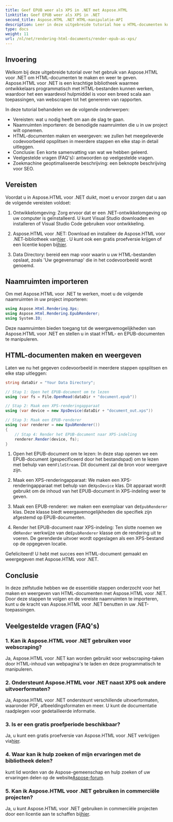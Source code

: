 ```yaml
---
title: Geef EPUB weer als XPS in .NET met Aspose.HTML
linktitle: Geef EPUB weer als XPS in .NET
second_title: Aspose.HTML .NET HTML-manipulatie-API
description: Leer in deze uitgebreide tutorial hoe u HTML-documenten kunt maken en renderen met Aspose.HTML voor .NET. Duik in de wereld van HTML-manipulatie, webscraping en meer.
type: docs
weight: 11
url: /nl/net/rendering-html-documents/render-epub-as-xps/
---
```


## Invoering

Welkom bij deze uitgebreide tutorial over het gebruik van Aspose.HTML voor .NET om HTML-documenten te maken en weer te geven. Aspose.HTML voor .NET is een krachtige bibliotheek waarmee ontwikkelaars programmatisch met HTML-bestanden kunnen werken, waardoor het een waardevol hulpmiddel is voor een breed scala aan toepassingen, van webscrapen tot het genereren van rapporten.

In deze tutorial behandelen we de volgende onderwerpen:
- Vereisten: wat u nodig heeft om aan de slag te gaan.
- Naamruimten importeren: de benodigde naamruimten die u in uw project wilt opnemen.
- HTML-documenten maken en weergeven: we zullen het meegeleverde codevoorbeeld opsplitsen in meerdere stappen en elke stap in detail uitleggen.
- Conclusie: Een korte samenvatting van wat we hebben geleerd.
- Veelgestelde vragen (FAQ's): antwoorden op veelgestelde vragen.
- Zoekmachine geoptimaliseerde beschrijving: een beknopte beschrijving voor SEO.

## Vereisten

Voordat u in Aspose.HTML voor .NET duikt, moet u ervoor zorgen dat u aan de volgende vereisten voldoet:

1. Ontwikkelomgeving: Zorg ervoor dat er een .NET-ontwikkelomgeving op uw computer is geïnstalleerd. U kunt Visual Studio downloaden en installeren of Visual Studio Code gebruiken voor ontwikkeling.

2.  Aspose.HTML voor .NET: Download en installeer de Aspose.HTML voor .NET-bibliotheek van[hier](https://releases.aspose.com/html/net/) . U kunt ook een gratis proefversie krijgen of een licentie kopen bij[hier](https://purchase.aspose.com/buy).

3. Data Directory: bereid een map voor waarin u uw HTML-bestanden opslaat, zoals 'Uw gegevensmap' die in het codevoorbeeld wordt genoemd.

## Naamruimten importeren

Om met Aspose.HTML voor .NET te werken, moet u de volgende naamruimten in uw project importeren:

```csharp
using Aspose.Html.Rendering.Xps;
using Aspose.Html.Rendering.EpubRenderer;
using System.IO;
```

Deze naamruimten bieden toegang tot de weergavemogelijkheden van Aspose.HTML voor .NET en stellen u in staat HTML- en EPUB-documenten te manipuleren.

## HTML-documenten maken en weergeven

Laten we nu het gegeven codevoorbeeld in meerdere stappen opsplitsen en elke stap uitleggen:

```csharp
string dataDir = "Your Data Directory";

// Stap 1: Open het EPUB-document om te lezen
using (var fs = File.OpenRead(dataDir + "document.epub"))

// Stap 2: Maak een XPS-renderingapparaat
using (var device = new XpsDevice(dataDir + "document_out.xps"))

// Stap 3: Maak een EPUB-renderer
using (var renderer = new EpubRenderer())
{
    // Stap 4: Render het EPUB-document naar XPS-indeling
    renderer.Render(device, fs);
}
```

1.  Open het EPUB-document om te lezen: In deze stap openen we een EPUB-document (gespecificeerd door het bestandspad) om te lezen met behulp van een`FileStream`. Dit document zal de bron voor weergave zijn.

2.  Maak een XPS-renderingapparaat: We maken een XPS-renderingapparaat met behulp van de`XpsDevice` klas. Dit apparaat wordt gebruikt om de inhoud van het EPUB-document in XPS-indeling weer te geven.

3.  Maak een EPUB-renderer: we maken een exemplaar van de`EpubRenderer` klas. Deze klasse biedt weergavemogelijkheden die specifiek zijn afgestemd op EPUB-documenten.

4.  Render het EPUB-document naar XPS-indeling: Ten slotte noemen we de`Render` werkwijze van de`EpubRenderer` klasse om de rendering uit te voeren. De gerenderde uitvoer wordt opgeslagen als een XPS-bestand op de opgegeven locatie.

Gefeliciteerd! U hebt met succes een HTML-document gemaakt en weergegeven met Aspose.HTML voor .NET.

## Conclusie

In deze zelfstudie hebben we de essentiële stappen onderzocht voor het maken en weergeven van HTML-documenten met Aspose.HTML voor .NET. Door deze stappen te volgen en de vereiste naamruimten te importeren, kunt u de kracht van Aspose.HTML voor .NET benutten in uw .NET-toepassingen.

## Veelgestelde vragen (FAQ's)

### 1. Kan ik Aspose.HTML voor .NET gebruiken voor webscraping?

Ja, Aspose.HTML voor .NET kan worden gebruikt voor webscraping-taken door HTML-inhoud van webpagina's te laden en deze programmatisch te manipuleren.

### 2. Ondersteunt Aspose.HTML voor .NET naast XPS ook andere uitvoerformaten?

Ja, Aspose.HTML voor .NET ondersteunt verschillende uitvoerformaten, waaronder PDF, afbeeldingsformaten en meer. U kunt de documentatie raadplegen voor gedetailleerde informatie.

### 3. Is er een gratis proefperiode beschikbaar?

 Ja, u kunt een gratis proefversie van Aspose.HTML voor .NET verkrijgen via[hier](https://releases.aspose.com/).

### 4. Waar kan ik hulp zoeken of mijn ervaringen met de bibliotheek delen?

 kunt lid worden van de Aspose-gemeenschap en hulp zoeken of uw ervaringen delen op de website[Aspose-forum](https://forum.aspose.com/).

### 5. Kan ik Aspose.HTML voor .NET gebruiken in commerciële projecten?

 Ja, u kunt Aspose.HTML voor .NET gebruiken in commerciële projecten door een licentie aan te schaffen bij[hier](https://purchase.aspose.com/buy).

